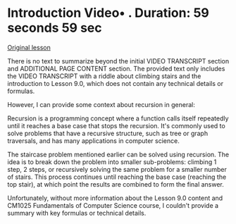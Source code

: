 # Introduction Video• . Duration: 59 seconds 59 sec

[Original lesson](https://www.coursera.org/learn/uol-fundamentals-of-computer-science/lecture/xnsna/introduction)

There is no text to summarize beyond the initial VIDEO TRANSCRIPT section and ADDITIONAL PAGE CONTENT section. The provided text only includes the VIDEO TRANSCRIPT with a riddle about climbing stairs and the introduction to Lesson 9.0, which does not contain any technical details or formulas.

However, I can provide some context about recursion in general:

Recursion is a programming concept where a function calls itself repeatedly until it reaches a base case that stops the recursion. It's commonly used to solve problems that have a recursive structure, such as tree or graph traversals, and has many applications in computer science.

The staircase problem mentioned earlier can be solved using recursion. The idea is to break down the problem into smaller sub-problems: climbing 1 step, 2 steps, or recursively solving the same problem for a smaller number of stairs. This process continues until reaching the base case (reaching the top stair), at which point the results are combined to form the final answer.

Unfortunately, without more information about the Lesson 9.0 content and CM1025 Fundamentals of Computer Science course, I couldn't provide a summary with key formulas or technical details.

